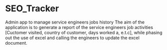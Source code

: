# SEO_Tracker
Admin app to manage service engineers jobs history 
The aim of the application is to generate a report of the service engineers job activities [Cuctomer visited, country of customer, days worked a, e.t.c], while phasing out the use of excel and calling the engineers to update the excel document.

